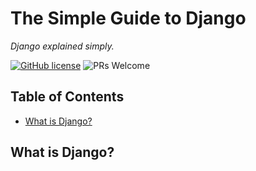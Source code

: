# The Simple Guide to Django

_Django explained simply._

[![GitHub license](https://img.shields.io/badge/license-MIT-blue.svg)](https://github.com/siowyisheng/simple-django/blob/master/LICENSE) ![PRs Welcome](https://img.shields.io/badge/PRs-welcome-brightgreen.svg)

## Table of Contents <!-- omit in toc -->

- [What is Django?](#what-is-django)

## What is Django?
